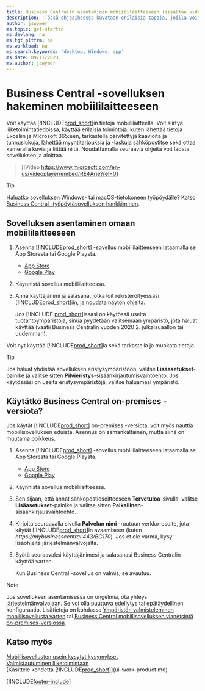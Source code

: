 ```yaml
---
title: Business Centralin asentaminen mobiililaitteeseen (sisältää videon)
description: 'Tässä ohjeaiheessa kuvataan erilaisia tapoja, joilla voit esimerkiksi tarkastella ja muokata Business Central -tietojasi ja lähettää niitä Exceliin puhelimellasi tai tabletillasi.'
author: jswymer
ms.topic: get-started
ms.devlang: na
ms.tgt_pltfrm: na
ms.workload: na
ms.search.keywords: 'desktop, Windows, app'
ms.date: 09/11/2023
ms.author: jswymer
---
```


# Business Central -sovelluksen hakeminen mobiililaitteeseen

Voit käyttää [!INCLUDE[prod_short](includes/prod_short.md)]in tietoja mobiililaitteella. Voit siirtyä liiketoimintatiedoissa, käyttää erilaisia toimintoja, kuten lähettää tietoja Exceliin ja Microsoft 365:een, tarkastella päivitettyjä kaavioita ja tunnuslukuja, lähettää myyntitarjouksia ja -laskuja sähköpostitse sekä ottaa kameralla kuvia ja liittää niitä. Noudattamalla seuraavia ohjeita voit ladata sovelluksen ja aloittaa.

> [!Video https://www.microsoft.com/en-us/videoplayer/embed/RE4Arje?rel=0]

> [!TIP]
> Haluatko sovelluksen Windows- tai macOS-tietokoneen työpöydälle? Katso [Business Central -työpöytäsovelluksen hankkiminen](install-desktop-app.md).

## Sovelluksen asentaminen omaan mobiililaitteeseen

1. Asenna [!INCLUDE[prod_short](includes/prod_short.md)] -sovellus mobiililaitteeseen lataamalla se App Storesta tai Google Playsta.  
   - [App Store](https://go.microsoft.com/fwlink/?LinkId=734847)
   - [Google Play](https://go.microsoft.com/fwlink/?LinkId=734849)
2. Käynnistä sovellus mobiililaitteessa.
3. Anna käyttäjänimi ja salasana, jotka loit rekisteröityessäsi [!INCLUDE[prod_short](includes/prod_short.md)]iin, ja noudata näytön ohjeita.

    Jos [!INCLUDE [prod_short](includes/prod_short.md)]issasi on käytössä useita tuotantoympäristöjä, sinua pyydetään valitsemaan ympäristö, jota haluat käyttää (vaatii Business Centralin vuoden 2020 2. julkaisuaallon tai uudemman).

Voit nyt käyttää [!INCLUDE[prod_short](includes/prod_short.md)]ia sekä tarkastella ja muokata tietoja.  

> [!TIP]
> Jos haluat yhdistää sovelluksen eristysympäristöön, valitse **Lisäasetukset**-painike ja valitse sitten **Pilvieristys**-sisäänkirjautumisvaihtoehto. Jos käytössäsi on useita eristysympäristöjä, valitse haluamasi ympäristö.

## Käytätkö Business Central on-premises -versiota?

Jos käytät [!INCLUDE[prod_short](includes/prod_short.md)] on-premises -versiota, voit myös nauttia mobiilisovelluksen eduista. Asennus on samankaltainen, mutta siinä on muutama poikkeus.

1. Asenna [!INCLUDE[prod_short](includes/prod_short.md)] -sovellus mobiililaitteeseen lataamalla se App Storesta tai Google Playsta.  

   - [App Store](https://go.microsoft.com/fwlink/?LinkId=734847)
   - [Google Play](https://go.microsoft.com/fwlink/?LinkId=734849)
2. Käynnistä sovellus mobiililaitteessa.
3. Sen sijaan, että annat sähköpostiosoitteeseen **Tervetuloa**-sivulla, valitse **Lisäasetukset**-painike ja valitse sitten **Paikallinen**-sisäänkirjausvaihtoehto.
4. Kirjoita seuraavalla sivulla **Palvelun nimi** -ruutuun verkko-osoite, jota käytät [!INCLUDE[prod_short](includes/prod_short.md)]in avaamiseen (kuten *https://mybusinesscentral:443/BC170*). Jos et ole varma, kysy lisäohjeita järjestelmänvalvojalta.
5. Syötä seuraavaksi käyttäjänimesi ja salasanasi Business Centralin käyttöä varten.

   Kun Business Central -sovellus on valmis, se avautuu.

> [!NOTE]
> Jos sovelluksen asentamisessa on ongelmia, ota yhteys järjestelmänvalvojaan. Se voi olla puuttuva edellytys tai epätäydellinen konfiguraatio. Lisätietoja on kohdassa [Ympäristön valmisteleminen mobiilisovellusta varten](/dynamics365/business-central/dev-itpro/deployment/install-business-central-app#prereqs) tai [Business Central mobiilisovelluksen vianetsintä on-premises-versiossa](/dynamics365/business-central/dev-itpro/developer/devenv-troubleshooting-the-mobile-app).

## Katso myös

[Mobiilisovellusten usein kysytyt kysymykset](ui-mobile-faq.yml)  
[Valmistautuminen liiketoimintaan](ui-get-ready-business.md)  
[Käsittele kohdetta [!INCLUDE[prod_short](includes/prod_short.md)]](ui-work-product.md)  


[!INCLUDE[footer-include](includes/footer-banner.md)]
